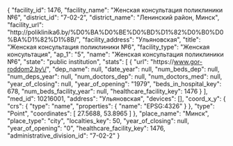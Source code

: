 {
    "facility_id": 1476,
    "facility_name": "Женская консультация поликлиники №6",
    "district_id": "7-02-2",
    "district_name": "Ленинский район, Минск",
    "facility_url": "http:\/\/poliklinika6.by\/%D0%BA%D0%BE%D0%BD%D1%82%D0%B0%D0%BA%D1%82%D1%8B\/",
    "facility_address": "Ульяновская",
    "title": "Женская консультация поликлиники №6",
    "facility_type": "Женская консультация",
    "ap_1": "5",
    "name": "Женская консультация поликлиники №6",
    "state": "public institution",
    "stats": [
        {
            "url": "https:\/\/www.gor-roddom2.by\/",
            "dep_name": null,
            "date_year": null,
            "num_beds_dep": null,
            "num_deps_year": null,
            "num_doctors_dep": null,
            "num_doctors_med": null,
            "year_of_closing": null,
            "year_of_opening": "1979",
            "beds_in_hospital_key": 678,
            "num_beds_facility_year": null,
            "healthcare_facility_key": 1476
        }
    ],
    "med_id": 10216001,
    "address": "Ульяновская",
    "devices": [],
    "coord_x_y": {
        "crs": {
            "type": "name",
            "properties": {
                "name": "EPSG:4326"
            }
        },
        "type": "Point",
        "coordinates": [
            27.5688,
            53.8965
        ]
    },
    "place_name": "Минск",
    "place_type": "city",
    "localties_key": 50,
    "year_of_closing": null,
    "year_of_opening": "0",
    "healthcare_facility_key": 1476,
    "administrative_division_id": "7-02-2"
}
